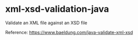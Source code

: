# xml-xsd-validation-java
Validate an XML file against an XSD file

Reference: https://www.baeldung.com/java-validate-xml-xsd
